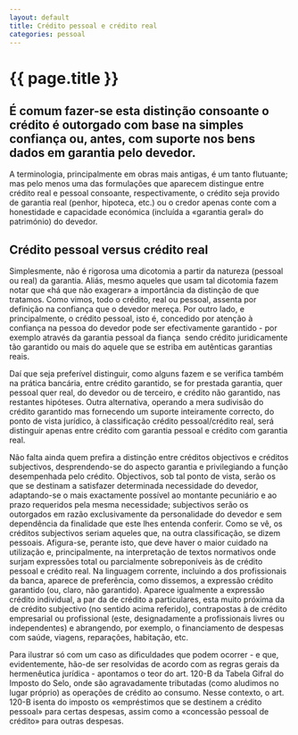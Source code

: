 ```yaml
---
layout: default
title: Crédito pessoal e crédito real
categories: pessoal
---
```


# {{ page.title }}

## É comum fazer-se esta distinção consoante o crédito é outorgado com base na simples confiança ou, antes, com suporte nos bens dados em garantia pelo devedor.

A terminologia, principalmente em obras mais antigas, é um tanto flutuante; mas pelo menos uma das formulações que aparecem distingue entre crédito real e pessoal consoante, respectivamente, o crédito seja provido de garantia real (penhor, hipoteca, etc.) ou o credor apenas conte com a honestidade e capacidade económica (incluída a «garantia geral» do património) do devedor.

## Crédito pessoal versus crédito real

Simplesmente, não é rigorosa uma dicotomia a partir da natureza (pessoal ou real) da garantia. Aliás, mesmo aqueles que usam tal dicotomia fazem notar que «há que não exagerar» a importância da distinção de que tratamos. Como vimos, todo o crédito, real ou pessoal, assenta por definição na confiança que o devedor mereça. Por outro lado, e principalmente, o crédito pessoal, isto é, concedido por atenção à confiança na pessoa do devedor pode ser efectivamente garantido - por exemplo através da garantia pessoal da fiança ­ sendo crédito juridicamente tão garantido ou mais do aquele que se estriba em autênticas garantias reais.

Daí que seja preferível distinguir, como alguns fazem e se verifica também na prática bancária, entre crédito garantido, se for prestada garantia, quer pessoal quer real, do devedor ou de terceiro, e crédito não garantido, nas restantes hipóteses. Outra alternativa, operando a mera sudivisão do crédito garantido mas fornecendo um suporte inteiramente correcto, do ponto de vista jurídico, à classificação crédito pessoal/crédito real, será distinguir apenas entre crédito com garantia pessoal e crédito com garantia real.

Não falta ainda quem prefira a distinção entre créditos objectivos e créditos subjectivos, desprendendo-se do aspecto garantia e privilegiando a função desempenhada pelo crédito. Objectivos, sob tal ponto de vista, serão os que se destinam a satisfazer determinada necessidade do devedor, adaptando-se o mais exactamente possível ao montante pecuniário e ao prazo requeridos pela mesma necessidade; subjectivos serão os outorgados em razão exclusivamente da personalidade do devedor e sem dependência da finalidade que este lhes entenda conferir. Como se vê, os créditos subjectivos seriam aqueles que, na outra classificação, se dizem pessoais.
Afigura-se, perante isto, que deve haver o maior cuidado na utilização e, principalmente, na interpretação de textos normativos onde surjam expressões total ou parcialmente sobreponíveis às de crédito pessoal e crédito real. Na linguagem corrente, incluindo a dos profissionais da banca, aparece de preferência, como dissemos, a expressão crédito garantido (ou, claro, não garantido). Aparece igualmente a expressão crédito individual, a par da de crédito a particulares, esta muito próxima da de crédito subjectivo (no sentido acima referido), contrapostas à de crédito empresarial ou profissional (este, designadamente a profissionais livres ou independentes) e abrangendo, por exemplo, o financiamento de despesas com saúde, viagens, reparações, habitação, etc.

Para ilustrar só com um caso as dificuldades que podem ocorrer - e que, evidentemente, hão-de ser resolvidas de acordo com as regras gerais da hermenêutica jurídica - apontamos o teor do art. 120-B da Tabela Gifral do Imposto do Selo, onde são agravadamente tributadas (como aludimos no lugar próprio) as operações de crédito ao consumo. Nesse contexto, o art. 120-B isenta do imposto os «empréstimos que se destinem a crédito pessoal» para certas despesas, assim como a «concessão pessoal de crédito» para outras despesas.